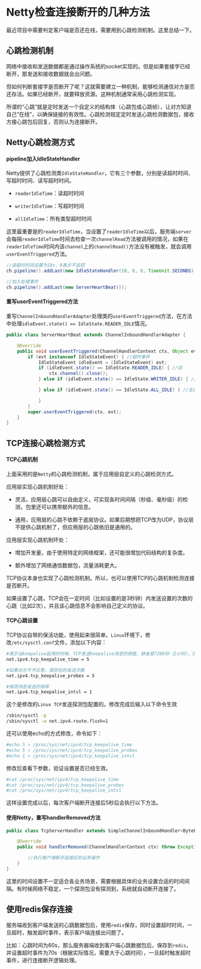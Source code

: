 # Netty检查连接断开的几种方法

最近项目中需要判定客户端是否还在线，需要用到心跳检测机制。这里总结一下。

## 心跳检测机制

网络中接收和发送数据都是通过操作系统的socket实现的。但是如果套接字已经断开，那发送和接收数据就会出问题。

但如何判断套接字是否断开了呢？这就需要建立一种机制，能够检测通信对方是否还存活。如果已经断开，就要释放资源。这种机制通常采用心跳检测实现。

所谓的“心跳”就是定时发送一个自定义的结构体（心跳包或心跳帧），让对方知道自己“在线”，以确保链接的有效性。心跳检测规定定时发送心跳检测数据包，接收方接心跳包后回复，否则认为连接断开。

## Netty心跳检测方式

#### pipeline加入IdleStateHandler

Netty提供了心跳检测类`IdleStateHandler`，它有三个参数，分别是读超时时间、写超时时间、读写超时时间。

- `readerIdleTime`：读超时时间

- `writerIdleTime`：写超时时间

- `allIdleTime`：所有类型超时时间

这里最重要是的`readerIdleTime`，当设置了`readerIdleTime`以后，服务端`server`会每隔`readerIdleTime`时间去检查一次`channelRead`方法被调用的情况，如果在`readerIdleTime`时间内该`channel`上的`channelRead()`方法没有被触发，就会调用`userEventTriggered`方法。

```java
//读超时时间设置为10s，0表示不监控
ch.pipeline().addLast(new IdleStateHandler(10, 0, 0, TimeUnit.SECONDS));

//加入处理事件
ch.pipeline().addLast(new ServerHeartBeat());
```

#### 重写userEventTriggered方法

重写`ChannelInboundHandlerAdapter`处理类的`userEventTriggered`方法，在方法中处理`idleEvent.state() == IdleState.READER_IDLE`情况。

```java
public class ServerHeartBeat extends ChannelInboundHandlerAdapter {

    @Override
    public void userEventTriggered(ChannelHandlerContext ctx, Object evt) throws Exception {
        if (evt instanceof IdleStateEvent) { //超时事件
            IdleStateEvent idleEvent = (IdleStateEvent) evt;
            if (idleEvent.state() == IdleState.READER_IDLE) { //读
                ctx.channel().close();
            } else if (idleEvent.state() == IdleState.WRITER_IDLE) { //写

            } else if (idleEvent.state() == IdleState.ALL_IDLE) { //全部

            }
        }
        super.userEventTriggered(ctx, evt);
    }
}
```

## TCP连接心跳检测方式

#### TCP心跳机制

上面采用的是`Netty`的心跳检测机制，属于应用层自定义的心跳检测方式。

应用层实现心跳机制好处：

- 灵活，应用层心跳可以自由定义，可实现各时间间隔（秒级、毫秒级）的检测，包里还可以携带额外的信息。

- 通用，应用层的心跳不依赖于底层协议。如果后期想把TCP改为UDP，协议层不提供心跳机制了，但应用层的心跳依旧是通用的。

应用层实现心跳机制坏处：

- 增加开发量，由于使用特定的网络框架，还可能很增加代码结构的复杂度。

- 额外增加了网络通信数据包，流量消耗更大。

TCP协议本身也实现了心跳检测机制。所以，也可以使用TCP的心跳机制检测连接是否断开。

如果设置了心跳，TCP会在一定时间（比如设置的是3秒钟）内发送设置的次数的心跳（比如2次），并且该心跳信息不会影响自己定义的协议。

#### TCP心跳设置

TCP协议自带的保活功能，使用起来很简单。`Linux`环境下，修改`/etc/sysctl.conf`文件，添加以下内容：

```bash
#表示当keepalive起用的时候，TCP发送keepalive消息的频度。缺省是7200秒（2小时），改为5秒钟。
net.ipv4.tcp_keepalive_time = 5

#如果对方不予应答，探测包的发送次数
net.ipv4.tcp_keepalive_probes = 5

#探测消息发送的频率
net.ipv4.tcp_keepalive_intvl = 1
```

这个是修改的`Linux TCP`发送探测包配置的。修改完成后输入以下命令生效

```bash
/sbin/sysctl -p
/sbin/sysctl -w net.ipv4.route.flush=1
```

还可以使用echo的方式修改，命令如下：

```bash
#echo 5 > /proc/sys/net/ipv4/tcp_keepalive_time
#echo 5 > /proc/sys/net/ipv4/tcp_keepalive_probes
#echo 1 > /proc/sys/net/ipv4/tcp_keepalive_intvl 
```

修改后查看下参数，验证设置是否已经生效。

```bash
#cat /proc/sys/net/ipv4/tcp_keepalive_time  
#cat /proc/sys/net/ipv4/tcp_keepalive_probes  
#cat /proc/sys/net/ipv4/tcp_keepalive_intvl 
```

这样设置完成以后，每次客户端断开连接后5秒后会执行以下方法。

#### 使用Netty，重写handlerRemoved方法

```java
public class TcpServerHandler extends SimpleChannelInboundHandler<ByteBuf>{

    @Override
    public void handlerRemoved(ChannelHandlerContext ctx) throw Exception{

        //执行客户端断开连接后的业务操作
    }
}
```

这里的时间设置不一定适合各业务场景，需要根据具体的业务设置合适的时间间隔。有时候网络不稳定，一个探测包没有探测到，系统就自动断开连接了。

## 使用redis保存连接

服务端收到客户端发送的心跳数据包后，使用`redis`保存，同时设置超时时间，一旦超时，触发超时事件，表示客户端连接出问题了。

比如：心跳时间为60s，那么服务器端收到客户端心跳数据包后，保存到`redis`，并设置超时事件为70s（根据实际情况，需要大于心跳时间），一旦超时触发超时事件，进行连接断开逻辑处理。